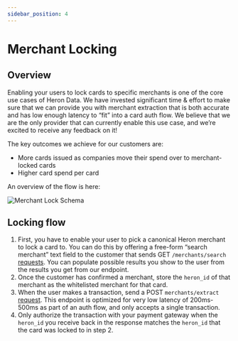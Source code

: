 ```yaml
---
sidebar_position: 4
---
```


# Merchant Locking

## Overview

Enabling your users to lock cards to specific merchants is one of the core use cases of Heron Data. We have invested significant time & effort to make sure that we can provide you with merchant extraction that is both accurate and has low enough latency to “fit” into a card auth flow. We believe that we are the only provider that can currently enable this use case, and we’re excited to receive any feedback on it!

The key outcomes we achieve for our customers are:

- More cards issued as companies move their spend over to merchant-locked cards
- Higher card spend per card

An overview of the flow is here:

![Merchant Lock Schema](/img/merchant_lock_schema.png)

## Locking flow

1. First, you have to enable your user to pick a canonical Heron merchant to lock a card to. You can do this by offering a free-form “search merchant” text field to the customer that sends GET `/merchants/search` [requests](https://docs.herondata.io/api#tag/Merchants/paths/~1api~1merchants~1search/get). You can populate possible results you show to the user from the results you get from our endpoint. 
2. Once the customer has confirmed a merchant, store the `heron_id` of that merchant as the whitelisted merchant for that card.
3. When the user makes a transaction, send a POST `merchants/extract` [request](https://docs.herondata.io/api#tag/Merchants/paths/~1api~1merchants~1extract/post). This endpoint is optimized for very low latency of 200ms-500ms as part of an auth flow, and only accepts a single transaction.
4. Only authorize the transaction with your payment gateway when the `heron_id` you receive back in the response matches the `heron_id` that the card was locked to in step 2.
